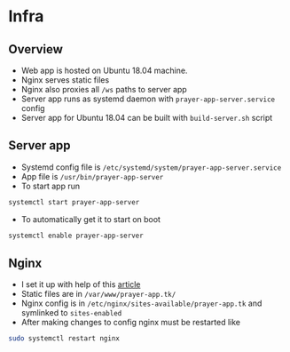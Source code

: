 # Infra

## Overview
* Web app is hosted on Ubuntu 18.04 machine.
* Nginx serves static files
* Nginx also proxies all `/ws` paths to server app
* Server app runs as systemd daemon with `prayer-app-server.service` config
* Server app for Ubuntu 18.04 can be built with `build-server.sh` script

## Server app
* Systemd config file is `/etc/systemd/system/prayer-app-server.service`
* App file is `/usr/bin/prayer-app-server`
* To start app run
```bash
systemctl start prayer-app-server
```
* To automatically get it to start on boot
```bash
systemctl enable prayer-app-server
```

## Nginx
* I set it up with help of this [article](https://medium.com/@jgefroh/a-guide-to-using-nginx-for-static-websites-d96a9d034940)
* Static files are in `/var/www/prayer-app.tk/`
* Nginx config is in `/etc/nginx/sites-available/prayer-app.tk`
and symlinked to `sites-enabled`
* After making changes to config nginx must be restarted like
```bash
sudo systemctl restart nginx
``` 
